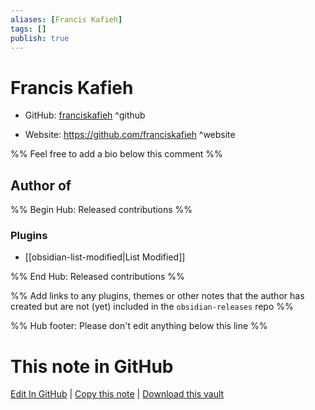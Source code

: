 ```yaml
---
aliases: [Francis Kafieh]
tags: []
publish: true
---
```


# Francis Kafieh

- GitHub: [franciskafieh](https://github.com/franciskafieh/) ^github
<!-- - Discord: `@` ^discord-->
- Website: <https://github.com/franciskafieh> ^website
<!-- - [[Publish sites|Publish site]]: <https://> ^publish-->

%% Feel free to add a bio below this comment %%

## Author of

%% Begin Hub: Released contributions %%

### Plugins

- [[obsidian-list-modified|List Modified]]

%% End Hub: Released contributions %%

%% Add links to any plugins, themes or other notes that the author has created but are not (yet) included in the `obsidian-releases` repo %%

<!--
### Unlisted plugins
-->

<!--
### Others
-->

<!--
## Sponsor this author
-->

<!-- - [[GitHub sponsors]]: [Sponsor @franciskafieh on GitHub Sponsors](https://github.com/sponsors/franciskafieh) ^github-sponsor-->
<!-- - [[Buy me a coffee]]: <https://> ^buy-me-a-coffee-->
<!-- - [[PayPal]]: <https://> ^paypal-->
<!-- - [[Patreon]]: <https://> ^patreon-->

<!--
## Follow this author
-->

<!-- - [[YouTube Channels|On YouTube]]: <https://> ^youtube-->
<!-- - Twitter: <https://> ^twitter-->
<!-- - ... -->

%% Hub footer: Please don't edit anything below this line %%

# This note in GitHub

<span class="git-footer">[Edit In GitHub](https://github.dev/obsidian-community/obsidian-hub/blob/main/01%20-%20Community/People/franciskafieh.md "git-hub-edit-note") | [Copy this note](https://raw.githubusercontent.com/obsidian-community/obsidian-hub/main/01%20-%20Community/People/franciskafieh.md "git-hub-copy-note") | [Download this vault](https://github.com/obsidian-community/obsidian-hub/archive/refs/heads/main.zip "git-hub-download-vault") </span>
